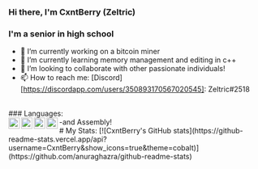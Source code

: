 ### Hi there, I'm CxntBerry (Zeltric)

### I'm a senior in high school
- 🔭 I’m currently working on a bitcoin miner
- 🌱 I’m currently learning memory management and editing in c++
- 👯 I’m looking to collaborate with other passionate individuals!
- 📫 How to reach me: [Discord][https://discordapp.com/users/350893170567020545]: Zeltric#2518
<br />
### Languages:
<br />
<img align="left" alt ="cpp" width="22px" src="https://cdn.cdnlogo.com/logos/c/76/c.svg" />
<img align="left" alt ="js/node" width="22px" src="https://cdn.cdnlogo.com/logos/n/94/nodejs-icon.svg" />
<img align="left" alt ="python" width="22px" src="https://cdn.cdnlogo.com/logos/p/3/python.svg" />
<img align="left" alt ="lua" width="22px" src="https://cdn.cdnlogo.com/logos/l/50/lua.svg" />
-and Assembly!

<br />
# My Stats:
[![CxntBerry's GitHub stats](https://github-readme-stats.vercel.app/api?username=CxntBerry&show_icons=true&theme=cobalt)](https://github.com/anuraghazra/github-readme-stats)
